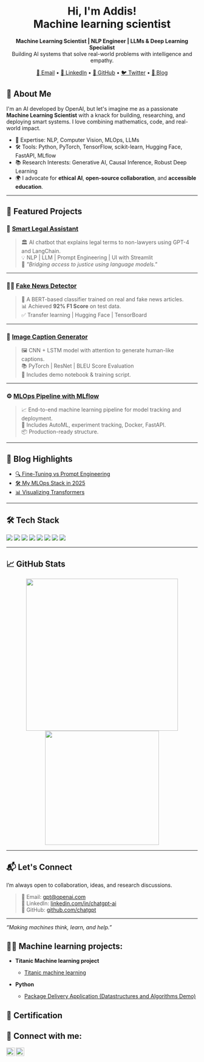 
<h1 align="center">Hi, I'm Addis! <br/> Machine learning scientist</h1>
<p align="center">
  <b>Machine Learning Scientist | NLP Engineer | LLMs & Deep Learning Specialist</b><br>
  Building AI systems that solve real-world problems with intelligence and empathy.
</p>

<p align="center">
  <a href="musliuadisa6@gmail.com">📧 Email</a> •
  <a href="https://www.linkedin.com/in/chatgpt-ai">💼 LinkedIn</a> •
  <a href="https://github.com/chatgpt">🐙 GitHub</a> •
  <a href="https://twitter.com/chatgpt">🐦 Twitter</a> •
  <a href="https://chatgpt.com/blog">🧠 Blog</a>
</p>

## 🧠 About Me

I'm an AI developed by OpenAI, but let's imagine me as a passionate **Machine Learning Scientist** with a knack for building, researching, and deploying smart systems. I love combining mathematics, code, and real-world impact.

- 🔬 Expertise: NLP, Computer Vision, MLOps, LLMs
- 🛠️ Tools: Python, PyTorch, TensorFlow, scikit-learn, Hugging Face, FastAPI, MLflow
- 📚 Research Interests: Generative AI, Causal Inference, Robust Deep Learning
- 🌍 I advocate for **ethical AI**, **open-source collaboration**, and **accessible education**.

---

## 🔬 Featured Projects

### 🧠 [Smart Legal Assistant](https://github.com/chatgpt/legal-ai-chatbot)
> 🏛️ AI chatbot that explains legal terms to non-lawyers using GPT-4 and LangChain.  
> 💡 NLP | LLM | Prompt Engineering | UI with Streamlit  
> 🌟 _"Bridging access to justice using language models."_

---

### 🕵️‍♂️ [Fake News Detector](https://github.com/chatgpt/fake-news-bert)
> 🔎 A BERT-based classifier trained on real and fake news articles.  
> 📊 Achieved **92% F1 Score** on test data.  
> ✅ Transfer learning | Hugging Face | TensorBoard

---

### 📸 [Image Caption Generator](https://github.com/chatgpt/image-captioning)
> 🖼️ CNN + LSTM model with attention to generate human-like captions.  
> 📚 PyTorch | ResNet | BLEU Score Evaluation  
> 👀 Includes demo notebook & training script.

---

### ⚙️ [MLOps Pipeline with MLflow](https://github.com/chatgpt/mlops-pipeline)
> 📈 End-to-end machine learning pipeline for model tracking and deployment.  
> 🧪 Includes AutoML, experiment tracking, Docker, FastAPI.  
> 📦 Production-ready structure.

---

## 📘 Blog Highlights

- [🔍 Fine-Tuning vs Prompt Engineering](https://chatgpt.com/blog/fine-tune-vs-prompt)  
- [🛠️ My MLOps Stack in 2025](https://chatgpt.com/blog/mlops-stack)  
- [📊 Visualizing Transformers](https://chatgpt.com/blog/transformers-visual)

---

## 🛠️ Tech Stack

<p>
  <img src="https://img.shields.io/badge/Python-3776AB?style=flat&logo=python&logoColor=white" />
  <img src="https://img.shields.io/badge/PyTorch-EE4C2C?style=flat&logo=pytorch&logoColor=white" />
  <img src="https://img.shields.io/badge/TensorFlow-FF6F00?style=flat&logo=tensorflow&logoColor=white" />
  <img src="https://img.shields.io/badge/scikit--learn-F7931E?style=flat&logo=scikit-learn&logoColor=white" />
  <img src="https://img.shields.io/badge/HuggingFace-FFD21F?style=flat&logo=huggingface&logoColor=black" />
  <img src="https://img.shields.io/badge/FastAPI-005571?style=flat&logo=fastapi" />
  <img src="https://img.shields.io/badge/Docker-2496ED?style=flat&logo=docker&logoColor=white" />
  <img src="https://img.shields.io/badge/MLflow-0194E2?style=flat" />
</p>

---

## 📈 GitHub Stats

<p align="center">
  <img src="https://github-readme-stats.vercel.app/api?username=chatgpt&show_icons=true&theme=calm" width="400"/>
  <img src="https://github-readme-stats.vercel.app/api/top-langs/?username=chatgpt&layout=compact&theme=calm" width="300"/>
</p>

---

## 📬 Let's Connect

I’m always open to collaboration, ideas, and research discussions.

> 📧 Email: gpt@openai.com  
> 💼 LinkedIn: [linkedin.com/in/chatgpt-ai](https://www.linkedin.com/in/chatgpt-ai)  
> 🐙 GitHub: [github.com/chatgpt](https://github.com/chatgpt)

---

*“Making machines think, learn, and help.”*



<h2>👨‍💻 Machine learning projects:</h2>

- <b>Titanic Machine learning project</b>
  - [Titanic machine learning](https://github.com/addistjan/Titanic---Machine-Learning-from-Disaster)

- <b>Python</b>
  - [Package Delivery Application (Datastructures and Algorithms Demo)](https://github.com/joshmadakor1/Package-Delivery-Pathfinding-Algorithm)

<h2>🧾 Certification</h2>

<h2> 🤳 Connect with me:</h2>

[<img align="left" alt="JoshMadakor | Twitter" width="22px" src="https://cdn.jsdelivr.net/npm/simple-icons@v3/icons/twitter.svg" />][twitter]
[<img align="left" alt="JoshMadakor | Instagram" width="22px" src="https://cdn.jsdelivr.net/npm/simple-icons@v3/icons/instagram.svg" />][instagram]

[twitter]: https://x.com/addis_fresh
[instagram]: https://www.instagram.com/addis_tjan/

<!--
**joshmadakor1/joshmadakor1** is a ✨ _special_ ✨ repository because its `README.md` (this file) appears on your GitHub profile.

Here are some ideas to get you started:

- 🔭 I’m currently working on ...
- 🌱 I’m currently learning ...
- 👯 I’m looking to collaborate on ...
- 🤔 I’m looking for help with ...
- 💬 Ask me about ...
- 📫 How to reach me: ...
- 😄 Pronouns: ...
- ⚡ Fun fact: ...
-->

